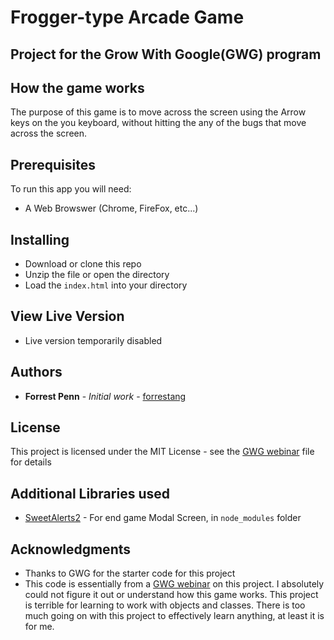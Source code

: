 # Frogger-type Arcade Game
## Project for the Grow With Google(GWG) program

## How the game works
The purpose of this game is to move across the screen using the Arrow keys on the you keyboard, without hitting the any of the bugs that move across the screen.


## Prerequisites
To run this app you will need:
* A Web Browswer (Chrome, FireFox, etc...)


## Installing
* Download or clone this repo
* Unzip the file or open the directory
* Load the `index.html` into your directory

## View Live Version
* Live version temporarily disabled


## Authors

* **Forrest Penn** - *Initial work* - [forrestang](https://github.com/forrestang)

## License

This project is licensed under the MIT License - see the [GWG webinar](LICENSE.md) file for details

## Additional Libraries used
* [SweetAlerts2](https://sweetalert2.github.io/) - For end game Modal Screen, in `node_modules` folder

## Acknowledgments
* Thanks to GWG for the starter code for this project
* This code is essentially from a [GWG webinar](https://zoom.us/recording/play/aulotDlzKFegQFIJTaTzKgWvNkVsYtlwO454vL1UPE1Cm6lOUBQCtfVurPOIAGAS?startTime=1529542978000) on this project.  I absolutely could not figure it out or understand how this game works. This project is terrible for learning to work with objects and classes.  There is too much going on with this project to effectively learn anything, at least it is for me.


